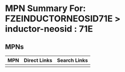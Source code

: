 



# MPN Summary For: FZEINDUCTORNEOSID71E > inductor-neosid : 71E

## MPNs
  

|MPN|Direct Links|Search Links|
| :--- | :--- | :--- |
||||
